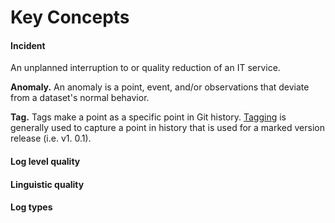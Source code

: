 
# Key Concepts

#### Incident
An unplanned interruption to or quality reduction of an IT service.

**Anomaly.** An anomaly is a point, event, and/or observations that deviate from a dataset's normal behavior.

**Tag.**
Tags make a point as a specific point in Git history.
[Tagging](https://git-scm.com/book/en/v2/Git-Basics-Tagging) is generally used to capture a point in history that is used for a marked version release (i.e. v1. 0.1).

#### Log level quality

#### Linguistic quality

#### Log types